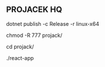 ## PROJACEK HQ

dotnet publish -c Release -r linux-x64

chmod -R 777 projack/

cd projack/

./react-app
